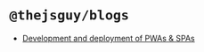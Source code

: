 # `@thejsguy/blogs`

- [Development and deployment of PWAs & SPAs](./development-and-deployment-of-pwa-spa-2022/README.md)